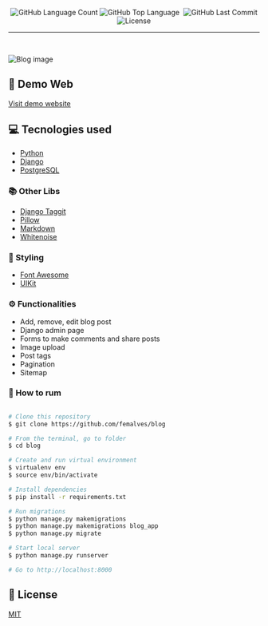<p align="center">

  <img alt="GitHub Language Count" src="https://img.shields.io/github/languages/count/femalves/blog?style=flat-square" />
  <img alt="GitHub Top Language" src="https://img.shields.io/github/languages/top/femalves/blog?style=flat-square" />
  <img alt="" src="https://img.shields.io/github/repo-size/femalves/blog?style=flat-square" />

  <img alt="GitHub Last Commit" src="https://img.shields.io/github/last-commit/femalves/blog?style=flat-square" />

  <img alt="License" src="https://img.shields.io/badge/license-MIT-blueviolet?style=flat-square">

</p>

___
<br>

![Blog image](<img width="1280" alt="Screen Shot 2020-08-10 at 11 25 15" src="https://user-images.githubusercontent.com/9547354/89794482-7a338800-dafd-11ea-8c94-8b8ed21974b7.png">)

## :japanese_ogre: Demo Web

[Visit demo website](https://blogbyfernanda.herokuapp.com/admin/)

## :computer: Tecnologies used

- [Python](https://www.python.org/)
- [Django](https://www.djangoproject.com/)
- [PostgreSQL](https://www.postgresql.org/)

### :books: Other Libs

- [Django Taggit](https://github.com/jazzband/django-taggit)
- [Pillow](https://pillow.readthedocs.io/en/stable/)
- [Markdown](https://pypi.org/project/django-markdown/)
- [Whitenoise](http://whitenoise.evans.io/en/stable/)

### :nail_care: Styling

- [Font Awesome](https://fontawesome.com/)
- [UIKit](https://getuikit.com/)

### :gear: Functionalities
- Add, remove, edit blog post
- Django admin page
- Forms to make comments and share posts
- Image upload
- Post tags
- Pagination
- Sitemap

### :running: How to rum

```bash

# Clone this repository
$ git clone https://github.com/femalves/blog

# From the terminal, go to folder
$ cd blog

# Create and run virtual environment
$ virtualenv env
$ source env/bin/activate

# Install dependencies
$ pip install -r requirements.txt

# Run migrations
$ python manage.py makemigrations
$ python manage.py makemigrations blog_app
$ python manage.py migrate

# Start local server
$ python manage.py runserver

# Go to http://localhost:8000

```
## :memo: License

[MIT](LICENSE)
